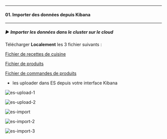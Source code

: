           
---
#### 01. Importer des données depuis Kibana
---
       


##### :arrow_forward: Importer les données dans le cluster sur le cloud

Télécharger **Localement** les 3 fichier suivants : 
        
[Fichier de recettes de cuisine](https://raw.githubusercontent.com/mehdi-lamrani/elasticsearch-workshop/enonces/99.%20Data/recipes-bulk.json) 
        
[Fichier de produits](https://raw.githubusercontent.com/mehdi-lamrani/elasticsearch-workshop/enonces/99.%20Data/products-bulk.json)   
        
[Fichier de commandes de produits](https://raw.githubusercontent.com/mehdi-lamrani/elasticsearch-workshop/enonces/99.%20Data/orders-bulk.json  
)
        
        
- les uploader dans ES depuis votre interface Kibana 

![es-upload-1](https://user-images.githubusercontent.com/28993140/182388472-e0b5c524-3038-49cd-aa65-2b5fdafebee1.png)
        
![es-upload-2](https://user-images.githubusercontent.com/28993140/182388515-d418af6d-681d-456e-88c4-e2954f90bf42.png)

![es-import](https://user-images.githubusercontent.com/28993140/182402814-d9211867-152a-4fff-92e3-25660167f87f.png)

![es-import-2](https://user-images.githubusercontent.com/28993140/182402870-56d91f4c-8585-421d-a1a7-271bdc181615.png)

![es-import-3](https://user-images.githubusercontent.com/28993140/182402892-62ac0e91-c4a2-49be-9b9d-9a3a545c1ebd.png)


        


